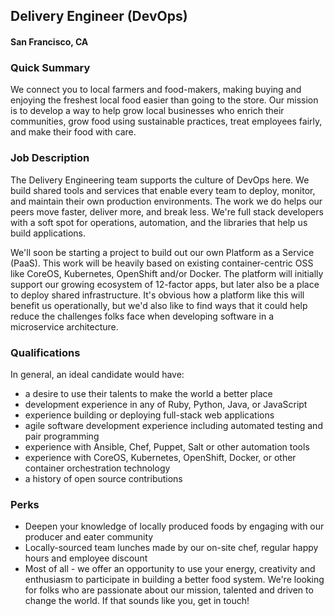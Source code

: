 ## Delivery Engineer (DevOps)
#### San Francisco, CA

### Quick Summary
We connect you to local farmers and food-makers, making buying and enjoying the freshest local food easier than going to the store. Our mission is to develop a way to help grow local businesses who enrich their communities, grow food using sustainable practices, treat employees fairly, and make their food with care.

### Job Description
The Delivery Engineering team supports the culture of DevOps here. We build shared tools and services that enable every team to deploy, monitor, and maintain their own production environments. The work we do helps our peers move faster, deliver more, and break less. We're full stack developers with a soft spot for operations, automation, and the libraries that help us build applications.

We'll soon be starting a project to build out our own Platform as a Service (PaaS).  This work will be heavily based on existing container-centric OSS like CoreOS, Kubernetes, OpenShift and/or Docker.  The platform will initially support our growing ecosystem of 12-factor apps, but later also be a place to deploy shared infrastructure.  It's obvious how a platform like this will benefit us operationally, but we'd also like to find ways that it could help reduce the challenges folks face when developing software in a microservice architecture.

### Qualifications
In general, an ideal candidate would have:
+	a desire to use their talents to make the world a better place
+	development experience in any of Ruby, Python, Java, or JavaScript
+	experience building or deploying full-stack web applications
+	agile software development experience including automated testing and pair programming
+	experience with Ansible, Chef, Puppet, Salt or other automation tools
+	experience with CoreOS, Kubernetes, OpenShift, Docker, or other container orchestration technology
+	a history of open source contributions

### Perks
+	Deepen your knowledge of locally produced foods by engaging with our producer and eater community
+	Locally-sourced team lunches made by our on-site chef, regular happy hours and employee discount
+	Most of all - we offer an opportunity to use your energy, creativity and enthusiasm to participate in building a better food system. We're looking for folks who are passionate about our mission, talented and driven to change the world. If that sounds like you, get in touch!

